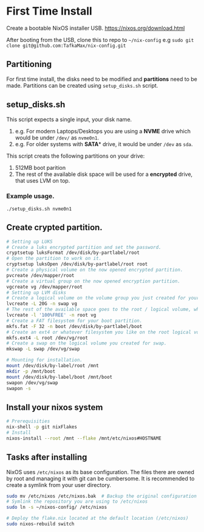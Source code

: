 # First Time Install

Create a bootable NixOS installer USB. https://nixos.org/download.html

After booting from the USB, clone this to repo to `~/nix-config` e.g `sudo git clone git@github.com:TafkaMax/nix-config.git`

## Partitioning

For first time install, the disks need to be modified and **partitions** need to be made. Partitions can be created using `setup_disks.sh` script.

## setup_disks.sh

This script expects a single input, your disk name.
1. e.g. For modern Laptops/Desktops you are using a **NVME** drive which would be under `/dev/` as `nvme0n1`.
2. e.g. For older systems with **SATA*** drive, it would be under `/dev` as `sda`.

This script creats the following partitions on your drive:

1. 512MB boot parition
2. The rest of the available disk space will be used for a **encrypted** drive, that uses LVM on top.

### Example usage.

`./setup_disks.sh nvme0n1`

## Create crypted partition.

```bash
# Setting up LUKS
# Create a luks encrypted partition and set the password.
cryptsetup luksFormat /dev/disk/by-partlabel/root
# Open the partition to work on it.
cryptsetup luksOpen /dev/disk/by-partlabel/root root
# Create a physical volume on the now opened encrypted partition.
pvcreate /dev/mapper/root
# Create a virtual group on the now opened encryption partition.
vgcreate vg /dev/mapper/root
# Setting up LVM disks
# Create a logical volume on the volume group you just created for your SWAP. Check how much RAM you have and based on that.
lvcreate -L 20G -n swap vg
# The rest of the available space goes to the root / logical volume, which will host your OS.
lvcreate -l '100%FREE' -n root vg
# Create a FAT filesystem for your boot partition.
mkfs.fat -F 32 -n boot /dev/disk/by-partlabel/boot
# Create an ext4 or whatever filesystem you like on the root logical volume.
mkfs.ext4 -L root /dev/vg/root
# Create a swap on the logical volume you created for swap.
mkswap -L swap /dev/vg/swap

# Mounting for installation.
mount /dev/disk/by-label/root /mnt
mkdir -p /mnt/boot
mount /dev/disk/by-label/boot /mnt/boot
swapon /dev/vg/swap
swapon -s
```
## Install your nixos system

```bash
# Prerequisities
nix-shell -p git nixFlakes
# Install
nixos-install --root /mnt --flake /mnt/etc/nixos#HOSTNAME
```

## Tasks after installing

NixOS uses `/etc/nixos` as its base configuration. The files there are owned by root and managing it with git can be cumbersome. It is recommended to create a symlink from your user directory.

```bash
sudo mv /etc/nixos /etc/nixos.bak  # Backup the original configuration
# Symlink the repository you are using to /etc/nixos
sudo ln -s ~/nixos-config/ /etc/nixos

# Deploy the flake.nix located at the default location (/etc/nixos)
sudo nixos-rebuild switch
```